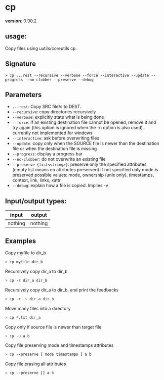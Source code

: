 # cp

**version**: 0.90.2

## **usage**:

Copy files using uutils/coreutils cp.

## Signature

`> cp ...rest --recursive --verbose --force --interactive --update --progress --no-clobber --preserve --debug`

## Parameters

- `...rest`: Copy SRC file/s to DEST.
- `--recursive`: copy directories recursively
- `--verbose`: explicitly state what is being done
- `--force`: if an existing destination file cannot be opened, remove it and try
  again (this option is ignored when the -n option is also used).
  currently not implemented for windows
- `--interactive`: ask before overwriting files
- `--update`: copy only when the SOURCE file is newer than the destination file or when the destination file is missing
- `--progress`: display a progress bar
- `--no-clobber`: do not overwrite an existing file
- `--preserve {list<string>}`: preserve only the specified attributes (empty list means no attributes preserved)
  if not specified only mode is preserved
  possible values: mode, ownership (unix only), timestamps, context, link, links, xattr
- `--debug`: explain how a file is copied. Implies -v

## Input/output types:

| input   | output  |
| ------- | ------- |
| nothing | nothing |

## Examples

Copy myfile to dir_b

```bash
> cp myfile dir_b
```

Recursively copy dir_a to dir_b

```bash
> cp -r dir_a dir_b
```

Recursively copy dir_a to dir_b, and print the feedbacks

```bash
> cp -r -v dir_a dir_b
```

Move many files into a directory

```bash
> cp *.txt dir_a
```

Copy only if source file is newer than target file

```bash
> cp -u a b
```

Copy file preserving mode and timestamps attributes

```bash
> cp --preserve [ mode timestamps ] a b
```

Copy file erasing all attributes

```bash
> cp --preserve [] a b
```
